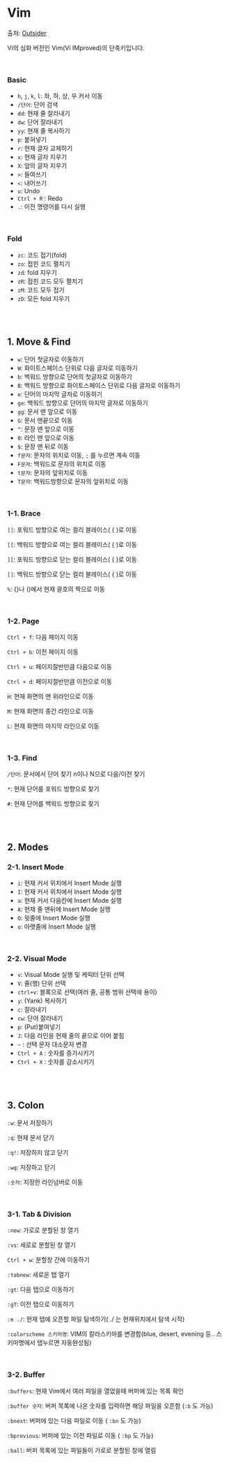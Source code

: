 # Vim

출처: [Outsider](https://blog.outsider.ne.kr/540)

Vi의 심화 버전인 Vim(Vi IMproved)의 단축키입니다.

<br>

### Basic

- `h`, `j`, `k`, `l`: 좌, 하, 상, 우 커서 이동
- `/단어`: 단어 검색
- `dd`: 현재 줄 잘라내기
- `dw`: 단어 잘라내기
- `yy`: 현재 줄 복사하기
- `p`: 붙혀넣기
- `r`: 현재 글자 교체하기
- `x`: 현재 글자 지우기
- `X`: 앞의 글자 지우기
- `>`: 들여쓰기
- `<`: 내어쓰기
- `u`: Undo
- `Ctrl + R` : Redo
- `.`: 이전 명령어를 다시 실행

<br>

### Fold

- `zc`: 코드 접기(fold)
- `zo`: 접힌 코드 펼치기
- `zd`: fold 지우기
- `zR`: 접힌 코드 모두 펼치기
- `zM`: 코드 모두 접기
- `zD`: 모든 fold 지우기

<br>

<br>

## 1. Move & Find

- `w`: 단어 첫글자로 이동하기
- `W`: 화이트스페이스 단위로 다음 글자로 이동하기
- `b`: 백워드 방향으로 단어의 첫글자로 이동하기
- `B`:  백워드 방향으로 화이트스페이스 단위로 다음 글자로 이동하기
- `e`: 단어의 마지막 글자로 이동하기
- `ge`: 백워드 방향으로 단어의 마지막 글자로 이동하기
- `gg`: 문서 맨 앞으로 이동
- `G`: 문서 맨끝으로 이동
- `^`: 문장 맨 앞으로 이동
- `0`: 라인 맨 앞으로 이동
- `$`: 문장 맨 뒤로 이동
- `f문자`: 문자의 위치로 이동, `;` 를 누르면 계속 이동
- `F문자`: 백워드로 문자의 위치로 이동
- `t문자`: 문자의 앞위치로 이동
- `T문자`: 백워드방향으로 문자의 앞위치로 이동

<br>

### 1-1. Brace

`]]`: 포워드 방향으로 여는 컬리 블레이스( { )로 이동

`[[`: 백워드 방향으로 여는 컬리 블레이스( { )로 이동

`][`: 포워드 방향으로 닫는 컬리 블레이스( { )로 이동

`[]`: 백워드 방향으로 닫는 컬리 블레이스( { )로 이동

`%`: {}나 ()에서 현재 괄호의 짝으로 이동

<br>

### 1-2. Page

`Ctrl + f`: 다음 페이지 이동

`Ctrl + b`: 이전 페이지 이동

`Ctrl + u`: 페이지절반만큼 다음으로 이동

`Ctrl + d`: 페이지절반만큼 이전으로 이동

`H`: 현재 화면의 맨 위라인으로 이동

`M`: 현재 화면의 중간 라인으로 이동

`L`: 현재 화면의 마지막 라인으로 이동

<br>

### 1-3. Find

`/단어`: 문서에서 단어 찾기 n이나 N으로 다음/이전 찾기

`*`: 현재 단어를 포워드 방향으로 찾기

`#`: 현재 단어를 백워드 방향으로 찾기

<br>

<br>

## 2. Modes

### 2-1. Insert Mode

- `i`: 현재 커서 위치에서 Insert Mode 실행
- `I`: 현재 커서 위치에서 Insert Mode 실행
- `a`: 현재 커서 다음칸에 Insert Mode 실행
- `A`: 현재 줄 맨뒤에 Insert Mode 실행
- `O`: 윗줄에 Insert Mode 실행
- `o`: 아랫줄에 Insert Mode 실행

<br>

### 2-2. Visual Mode

- `v`: Visual Mode 실행 및 케릭터 단위 선택
- `V`: 줄(행) 단위 선택
- `ctrl+v`: 블록으로 선택(여러 줄, 공통 범위 선택에 용이)
- `y`: (Yank) 복사하기
- `c`: 잘라내기
- `cw`: 단어 잘라내기
- `p`: (Put)붙여넣기
- `J`: 다음 라인을 현재 줄의 끝으로 이어 붙힘
- `~` : 선택 문자 대소문자 변경
- `Ctrl + A` : 숫자를 증가시키기
- `Ctrl + X` : 숫자를 감소시키기

<br>

<br>

## 3. Colon

`:w`: 문서 저장하기

`:q`: 현재 문서 닫기

`:q!`: 저장하지 않고 닫기

`:wq`: 저장하고 닫기

`:숫자`: 지정한 라인넘버로 이동

<br>

### 3-1. Tab & Division

`:new`: 가로로 분할된 창 열기

`:vs`: 세로로 분할된 창 열기

`Ctrl + w`: 분할창 간에 이동하기

`:tabnew`: 새로운 탭 열기

`:gt`: 다음 탭으로 이동하기

`:gT`: 이전 탭으로 이동하기

`:e ./`: 현재 탭에 오픈할 파일 탐색하기( ./ 는 현재위치에서 탐색 시작)

`:colorscheme 스키마명`: VIM의 칼라스키마를 변경함(blue, desert, evening 등.. 스키마명에서 탭누르면 자동완성됨)

<br>

### 3-2. Buffer

`:buffers`: 현재 Vim에서 여러 파일을 열었을때 버퍼에 있는 목록 확인

`:buffer 숫자`: 버퍼 목록에 나온 숫자를 입력하면 해당 파일을 오픈함 (`:b` 도 가능)

`:bnext`: 버퍼에 있는 다음 파일로 이동 ( `:bn` 도 가능)

`:bprevious`: 버퍼에 있는 이전 파일로 이동 ( `:bp` 도 가능)

`:ball`: 버퍼 목록에 있는 파일들이 가로로 분할된 창에 열림

